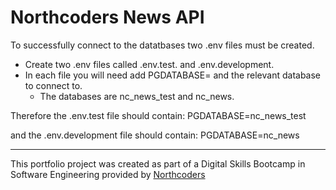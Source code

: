 # Northcoders News API

To successfully connect to the datatbases two .env files must be created. 

- Create two .env files called .env.test. and .env.development.
- In each file you will need add PGDATABASE= and the relevant database to connect to.
    - The databases are nc_news_test and nc_news.

Therefore the .env.test file should contain:
    PGDATABASE=nc_news_test

and the .env.development file should contain:
    PGDATABASE=nc_news




--- 

This portfolio project was created as part of a Digital Skills Bootcamp in Software Engineering provided by [Northcoders](https://northcoders.com/)
